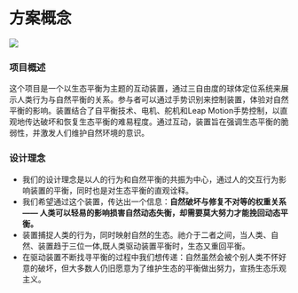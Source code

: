 # 方案概念


![](BALANCEA*3.png)


### 项目概述

这个项目是一个以生态平衡为主题的互动装置，通过三自由度的球体定位系统来展示人类行为与自然平衡的关系。参与者可以通过手势识别来控制装置，体验对自然平衡的影响。装置结合了自平衡技术、电机、舵机和Leap Motion手势控制，以直观地传达破坏和恢复生态平衡的难易程度。通过互动，装置旨在强调生态平衡的脆弱性，并激发人们维护自然环境的意识。

### 设计理念

- 我们的设计理念是以人的行为和自然平衡的共振为中心，通过人的交互行为影响装置的平衡，同时也是对生态平衡的直观诠释。
- 我们希望通过这个装置，传达出一个信息：**自然破坏与修复不对等的权重关系—— 人类可以轻易的影响损害自然动态失衡，却需要莫大努力才能挽回动态平衡。**
- 装置捕捉人类的行为，同时映射自然的生态。祂介于二者之间，当人类、自然、装置趋于三位一体,既人类驱动装置平衡时，生态又重回平衡。
- 在驱动装置不断找寻平衡的过程中我们想传递：自然虽然会被个别人类不怀好意的破坏，但大多数人仍旧愿意为了维护生态的平衡做出努力，宣扬生态乐观主义。

